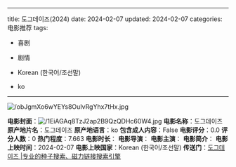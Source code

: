 
---
title: 도그데이즈(2024)
date: 2024-02-07
updated: 2024-02-07
categories: 电影推荐
tags:

- 喜剧
- 剧情

- Korean (한국어/조선말)
- ko
---

<img src="https://image.tmdb.org/t/p/original/obJgmXo6wYEYs8OuIvRgYhx7tHx.jpg" alt="/obJgmXo6wYEYs8OuIvRgYhx7tHx.jpg" title="/obJgmXo6wYEYs8OuIvRgYhx7tHx.jpg">

**电影封面**：<img src="https://image.tmdb.org/t/p/w200/1EiAGAq8TzJ2ap2B9QzQDHc60W4.jpg" alt="/1EiAGAq8TzJ2ap2B9QzQDHc60W4.jpg" title="/1EiAGAq8TzJ2ap2B9QzQDHc60W4.jpg">
**电影名称**：도그데이즈
**原产地片名**：도그데이즈
**原产地语言**：ko
**包含成人内容**：False
**电影评分**：0.0
**评分人数**：0
**热门程度**：7.663
**电影时长**：
**电影导演**：
**电影主演**：
**电影简介**：
**电影上映时间**：2024-02-07
**电影上映国家**：Korean (한국어/조선말)
**传送门**：[도그데이즈 |专业的种子搜索、磁力链接搜索引擎](https://movie.amd794.com:2083/?search=%EB%8F%84%EA%B7%B8%EB%8D%B0%EC%9D%B4%EC%A6%88&ordering=&mode=match_phrase&page_size=10&page=1)

